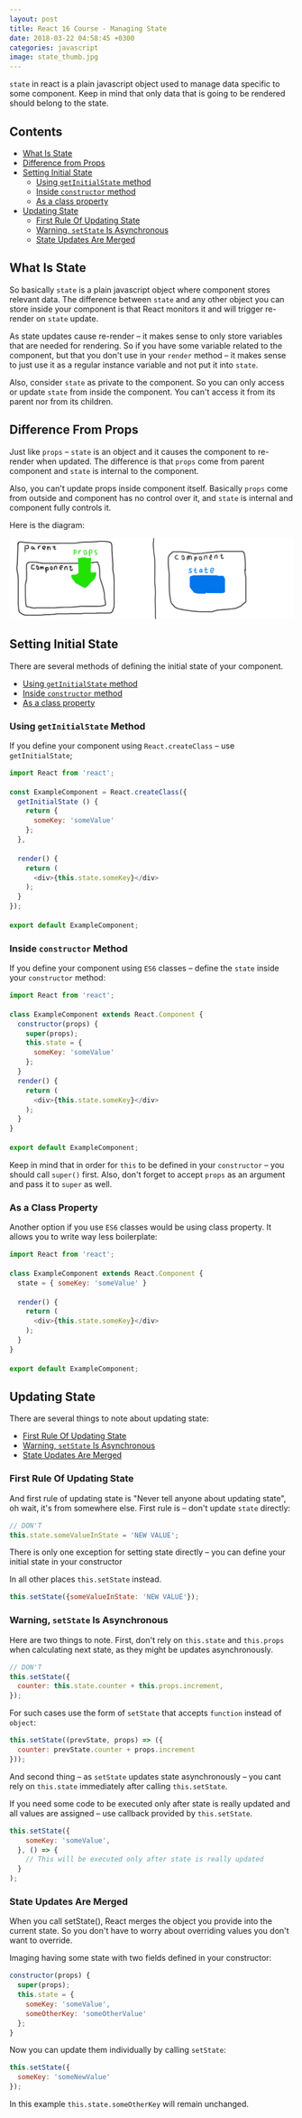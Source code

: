 ```yaml
---
layout: post
title: React 16 Course - Managing State
date: 2018-03-22 04:58:45 +0300
categories: javascript
image: state_thumb.jpg
---
```


`state` in react is a plain javascript object used to manage data specific to some component. Keep in mind that only data that is going to be rendered should belong to the state.

## Contents

* [What Is State](#what_is_state)
* [Difference from Props](#differente_from_props)
* [Setting Initial State](#setting_initial_state)
  * [Using `getInitialState` method](#getinitialstate)
  * [Inside `constructor` method](#insideconstructor)
  * [As a class property](#asaclassprop)
* [Updating State](#updating_state)
  * [First Rule Of Updating State](#first_rule)
  * [Warning, `setState` Is Asynchronous](#warning_async)
  * [State Updates Are Merged](#state_merged)

## <a name="what_is_state"></a>What Is State

So basically `state` is a plain javascript object where component stores relevant data. The difference between `state` and any other object you can store inside your component is that React monitors it and will trigger re-render on `state` update.

As state updates cause re-render – it makes sense to only store variables that are needed for rendering. So if you have some variable related to the component, but that you don't use in your `render` method – it makes sense to just use it as a regular instance variable and not put it into `state`.

Also, consider `state` as private to the component. So you can only access or update `state` from inside the component. You can't access it from its parent nor from its children.

## <a name="differente_from_props"></a>Difference From Props

Just like `props` – `state` is an object and it causes the component to re-render when updated. The difference is that `props` come from parent component and `state` is internal to the component.

Also, you can't update props inside component itself. Basically `props` come from outside and component has no control over it, and `state` is internal and component fully controls it.

Here is the diagram:

![state vs props](/assets/images/state_vs_props.png)

## <a name="setting_initial_state"></a>Setting Initial State

There are several methods of defining the initial state of your component.

* [Using `getInitialState` method](#getinitialstate)
* [Inside `constructor` method](#insideconstructor)
* [As a class property](#asaclassprop)

### <a name="getinitialstate"></a>Using `getInitialState` Method

If you define your component using `React.createClass` – use `getInitialState`;

```js
import React from 'react';

const ExampleComponent = React.createClass({
  getInitialState () {
    return {
      someKey: 'someValue'
    };
  },

  render() {
    return (
      <div>{this.state.someKey}</div>
    );
  }
});

export default ExampleComponent;
```

### <a name="insideconstructor"></a>Inside `constructor` Method

If you define your component using `ES6` classes – define the `state` inside your `constructor` method:

```js
import React from 'react';

class ExampleComponent extends React.Component {
  constructor(props) {
    super(props);
    this.state = {
      someKey: 'someValue'
    };
  }
  render() {
    return (
      <div>{this.state.someKey}</div>
    );
  }
}

export default ExampleComponent;
```

Keep in mind that in order for `this` to be defined in your `constructor` – you should call `super()` first. Also, don't forget to accept `props` as an argument and pass it to `super` as well.

### <a name="asaclassprop"></a>As a Class Property

Another option if you use `ES6` classes would be using class property. It allows you to write way less boilerplate:

```js
import React from 'react';

class ExampleComponent extends React.Component {
  state = { someKey: 'someValue' }

  render() {
    return (
      <div>{this.state.someKey}</div>
    );
  }
}

export default ExampleComponent;
```

## <a name="updating_state"></a>Updating State

There are several things to note about updating state:

* [First Rule Of Updating State](#first_rule)
* [Warning, `setState` Is Asynchronous](#warning_async)
* [State Updates Are Merged](#state_merged)

### <a name="first_rule"></a>First Rule Of Updating State

And first rule of updating state is "Never tell anyone about updating state", oh wait, it's from somewhere else. First rule is – don't update `state` directly:

```js
// DON'T
this.state.someValueInState = 'NEW VALUE';
```

There is only one exception for setting state directly – you can define your initial state in your constructor

In all other places `this.setState` instead.

```js
this.setState({someValueInState: 'NEW VALUE'});
```

### <a name="warning_async"></a>Warning, `setState` Is Asynchronous

Here are two things to note. First, don't rely on `this.state` and `this.props` when calculating next state, as they might be updates asynchronously.

```js
// DON'T
this.setState({
  counter: this.state.counter + this.props.increment,
});
```

For such cases use the form of `setState` that accepts `function` instead of `object`:

```js
this.setState((prevState, props) => ({
  counter: prevState.counter + props.increment
}));
```

And second thing – as `setState` updates state asynchronously – you cant rely on `this.state` immediately after calling `this.setState`.

If you need some code to be executed only after state is really updated and all values are assigned – use callback provided by `this.setState`.

```js
this.setState({
    someKey: 'someValue',
  }, () => {
    // This will be executed only after state is really updated
  }
);
```

### <a name="state_merged"></a>State Updates Are Merged

When you call setState(), React merges the object you provide into the current state. So you don't have to worry about overriding values you don't want to override.

Imaging having some state with two fields defined in your constructor:

```js
constructor(props) {
  super(props);
  this.state = {
    someKey: 'someValue',
    someOtherKey: 'someOtherValue'
  };
}
```

Now you can update them individually by calling `setState`:

```js
this.setState({
  someKey: 'someNewValue'
});
```

In this example `this.state.someOtherKey` will remain unchanged.
